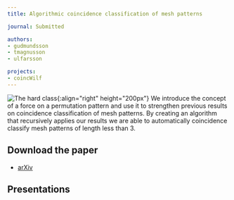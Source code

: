 ```yaml
---
title: Algorithmic coincidence classification of mesh patterns

journal: Submitted

authors:
- gudmundsson
- tmagnusson
- ulfarsson

projects:
- coincWilf
---
```

![The hard class]({{site.baseurl}}/assets/img/shalg.png){:align="right" height="200px"}
We introduce the concept of a force on a permutation pattern and use it to
strengthen previous results on coincidence classification of mesh patterns. By
creating an algorithm that recursively applies our results we are able to automatically
coincidence classify mesh patterns of length less than 3.
<!-- Needs to be updated. 2019-03-03 -->

## Download the paper
<!-- - [{{ page.journal }}](https://cs.uwaterloo.ca/journals/JIS/VOL20/Bean/bean2.html) -->
- [arXiv](https://arxiv.org/abs/1910.08127)

## Presentations
